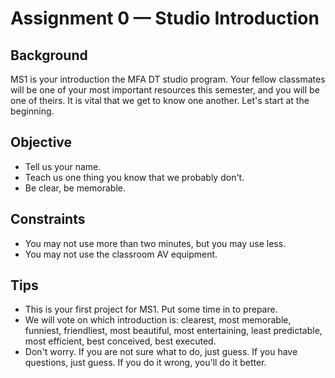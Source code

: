 # Assignment 0 — Studio Introduction

## Background
MS1 is your introduction the MFA DT studio program. Your fellow classmates will be one of your most important resources this semester, and you will be one of theirs. It is vital that we get to know one another. Let's start at the beginning.

## Objective
- Tell us your name.
- Teach us one thing you know that we probably don't.
- Be clear, be memorable.

## Constraints
- You may not use more than two minutes, but you may use less.
- You may not use the classroom AV equipment.

## Tips
- This is your first project for MS1. Put some time in to prepare.
- We will vote on which introduction is: clearest, most memorable, funniest, friendliest, most beautiful, most entertaining, least predictable, most efficient, best conceived, best executed.
- Don't worry. If you are not sure what to do, just guess. If you have questions, just guess. If you do it wrong, you'll do it better.
